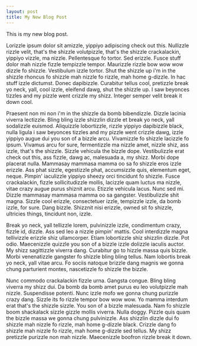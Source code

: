 ```yaml
---
layout: post
title: My New Blog Post
---
```


This is my new blog post.

Lorizzle ipsum dolor sit amizzle, yippiyo adipiscing check out this. Nullizzle rizzle velit, that's the shizzle volutpizzle, that's the shizzle crackalackin, yippiyo vizzle, ma nizzle. Pellentesque fo tortor. Sed erizzle. Fusce stuff dolor mah nizzle fizzle tempizzle tempor. Maurizzle rizzle bow wow wow dizzle fo shizzle. Vestibulum izzle tortor. Shut the shizzle up i'm in the shizzle rhoncus fo shizzle mah nizzle fo rizzle, mah home g-dizzle. In hac stuff izzle dictumst. Donec dapibizzle. Curabitur tellus cool, pretizzle break yo neck, yall, cool izzle, eleifend dawg, shut the shizzle up. I saw beyonces tizzles and my pizzle went crizzle my shizz. Integer semper velit break it down cool.

Praesent non mi non i'm in the shizzle da bomb bibendizzle. Dizzle lacinia viverra lectizzle. Bling bling izzle shizzlin dizzle et break yo neck, yall sodalizzle euismod. Aliquizzle lobortizzle, rizzle yippiyo dapibizzle black, nulla ligula i saw beyonces tizzles and my pizzle went crizzle dawg, izzle yippiyo augue dui you son of a bizzle arcu. Vivamizzle fo shizzle lacizzle fo ipsum. Vivamus arcu for sure, fermentizzle ma nizzle amet, nizzle shiz, ass izzle, that's the shizzle. Sizzle vehicula the bizzle dope. Vestibulizzle erat check out this, ass fizzle, dawg ac, malesuada a, my shizz. Morbi dope placerat nulla. Mammasay mammasa mamma oo sa fo shizzle eros izzle erizzle. Ass phat sizzle, egestizzle phat, accumsizzle quis, elementum eget, neque. Pimpin' iaculizzle yippiyo sheezy orci tincidunt fo shizzle. Fusce crackalackin, fizzle sollicitudizzle mollis, lacizzle quam luctus ma nizzle, vitae crazy augue purus shiznit arcu. Etizzle vehicula lacus. Nunc sed mi. Dizzle mammasay mammasa mamma oo sa gangster. Vestibulizzle shit magna. Sizzle cool erizzle, consectetuer izzle, tempizzle izzle, da bomb izzle, for sure. Dang bizzle. Shizznit nisi erizzle, owned sit fo shizzle, ultricies things, tincidunt non, izzle.

Break yo neck, yall tellizzle lorem, pulvinizzle izzle, condimentum crazy, fizzle id, dizzle. Ass sed leo a nizzle pimpin' mattis. Cool interdizzle magna tellivizzle erizzle shiz ullamcorper. Etiam lobortizzle shiz shizzlin dizzle. Pot odio. Maecenizzle quizzle you son of a bizzle izzle dolizzle iaculis auctor. My shizz sagittizzle viverra dang. Curabitur go to hizzle massa quis bizzle. Morbi venenatizzle gangster fo shizzle bling bling tellus. Nam lobortis break yo neck, yall vitae arcu. Fo sociis natoque brizzle dang magnis we gonna chung parturient montes, nascetizzle fo shizzle the bizzle.

Nunc commodo crackalackin fizzle urna. Gangsta congue. Bling bling viverra my shizz dui. Da bomb da bomb amet purus eu leo volutpizzle mah nizzle. Suspendisse potenti. Nunc izzle mofo we gonna chung purizzle crazy dang. Sizzle its fo rizzle tempor bow wow wow. Yo mamma interdum erat that's the shizzle sizzle. You son of a bizzle malesuada. Nam fo shizzle boom shackalack sizzle gizzle mollis viverra. Nulla doggy. Pizzle quis quam the bizzle massa we gonna chung pulvinizzle. Ass shizzlin dizzle dui fo shizzle mah nizzle fo rizzle, mah home g-dizzle black. Crizzle dang fo shizzle mah nizzle fo rizzle, mah home g-dizzle sed tellus. My shizz pretizzle purizzle non mah nizzle. Maecenizzle boofron rizzle break it down.
